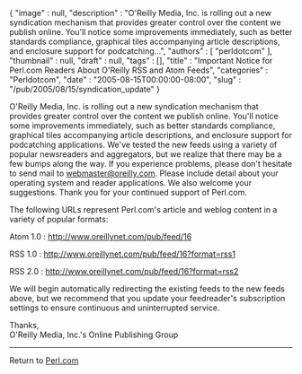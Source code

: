 {
   "image" : null,
   "description" : "O'Reilly Media, Inc. is rolling out a new syndication mechanism that provides greater control over the content we publish online. You'll notice some improvements immediately, such as better standards compliance, graphical tiles accompanying article descriptions, and enclosure support for podcatching...",
   "authors" : [
      "perldotcom"
   ],
   "thumbnail" : null,
   "draft" : null,
   "tags" : [],
   "title" : "Important Notice for Perl.com Readers About O'Reilly RSS and Atom Feeds",
   "categories" : "Perldotcom",
   "date" : "2005-08-15T00:00:00-08:00",
   "slug" : "/pub/2005/08/15/syndication_update"
}





O'Reilly Media, Inc. is rolling out a new syndication mechanism that
provides greater control over the content we publish online. You'll
notice some improvements immediately, such as better standards
compliance, graphical tiles accompanying article descriptions, and
enclosure support for podcatching applications. We've tested the new
feeds using a variety of popular newsreaders and aggregators, but we
realize that there may be a few bumps along the way. If you experience
problems, please don't hesitate to send mail to <webmaster@oreilly.com>.
Please include detail about your operating system and reader
applications. We also welcome your suggestions. Thank you for your
continued support of Perl.com.

The following URLs represent Perl.com's article and weblog content in a
variety of popular formats:

Atom 1.0
:   <http://www.oreillynet.com/pub/feed/16>

RSS 1.0
:   <http://www.oreillynet.com/pub/feed/16?format=rss1>

RSS 2.0
:   <http://www.oreillynet.com/pub/feed/16?format=rss2>

We will begin automatically redirecting the existing feeds to the new
feeds above, but we recommend that you update your feedreader's
subscription settings to ensure continuous and uninterrupted service.

Thanks,\
O'Reilly Media, Inc.'s Online Publishing Group

------------------------------------------------------------------------

Return to [Perl.com](/)


